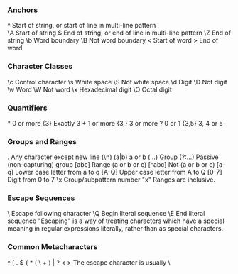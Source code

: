 
<h3>Anchors</h3>

^   Start of string, or start of line in multi-line pattern<br>
\A   Start of string
$   End of string, or end of line in multi-line pattern
\Z  End of string
\b  Word boundary
\B  Not word boundary
\<  Start of word
\>  End of word


<h3>Character Classes</h3>
\c  Control character
\s  White space
\S  Not white space
\d  Digit
\D  Not digit
\w  Word
\W  Not word
\x  Hexade­cimal digit
\O  Octal digit


<h3>Quanti­fiers</h3>
*   0 or more
{3} Exactly 3
+   1 or more
{3,}    3 or more
?   0 or 1
{3,5}   3, 4 or 5


	
<h3>Groups and Ranges</h3>
.   Any character except new line (\n)
(a|b)   a or b
(...)   Group
(?:...) Passive (non-c­apt­uring) group
[abc]   Range (a or b or c)
[^abc]  Not (a or b or c)
[a-q]   Lower case letter from a to q
[A-Q]   Upper case letter from A to Q
[0-7]   Digit from 0 to 7
\x  Group/­sub­pattern number "­x"
Ranges are inclusive.


<h3>Escape Sequences</h3>
\   Escape following character
\Q  Begin literal sequence
\E  End literal sequence
"­Esc­api­ng" is a way of treating characters which have a special meaning in regular expres­sions literally, rather than as special charac­ters.


<h3>Common Metach­ara­cters</h3>
^  [  .  $  {  *  (
\  +  )  |  ?  <  >
The escape character is usually \
